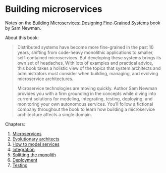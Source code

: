 # Building microservices

Notes on the [Building Microservices: Designing Fine-Grained Systems](https://www.amazon.com/Building-Microservices-Sam-Newman/dp/1491950358) book by Sam Newman.

About this book:

>Distributed systems have become more fine-grained in the past 10 years, shifting from code-heavy monolithic applications to smaller, self-contained microservices. But developing these systems brings its own set of headaches. With lots of examples and practical advice, this book takes a holistic view of the topics that system architects and administrators must consider when building, managing, and evolving microservice architectures.
>
>Microservice technologies are moving quickly. Author Sam Newman provides you with a firm grounding in the concepts while diving into current solutions for modeling, integrating, testing, deploying, and monitoring your own autonomous services. You’ll follow a fictional company throughout the book to learn how building a microservice architecture affects a single domain.

Chapters:

1. [Microservices](./microservices.md)
2. [Evolutionary architects](./evolutionary-architects.md)
3. [How to model services](./how-to-model-services.md)
4. [Integration](./integration.md)
5. [Splitting the monolith](./splitting-the-monolith.md)
6. [Deployment](./deployment.md)
7. [Testing](./testing.md)